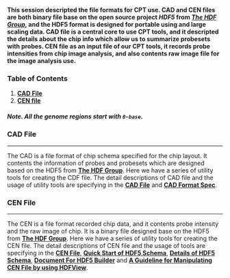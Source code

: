**This session descripted the file formats for CPT use.
CAD and CEN files are both binary file base on the open source project _HDF5_ from [_The HDF Group_](https://www.hdfgroup.org/why-hdf/), and the HDF5 format is designed for portable using and large scaling data.
CAD file is a central core to use CPT tools, and it descripted the details about the chip info which allow us to summarize probesets with probes. 
CEN file as an input file of our CPT tools, it records probe intensities from chip image analysis, and also contents raw image file for the image analysis use.**

### Table of Contents
1. [**CAD File**](CAD-file)
2. [**CEN file**](CEN-file) 

##### Note. All the genome regions start with `0-base`.

### CAD File
***
The CAD is a file format of chip schema specified for the chip layout. It contents the information of probes and probesets which are designed based on the HDF5 from [__The HDF Group__](https://www.hdfgroup.org/why-hdf/).
Here we have a series of utility tools for creating the CDF file. The detail descriptions of CAD file and the usage of utility tools are specifying in the [__CAD File__](CAD-file) and [__CAD Format Spec__](CAD-format-spec).

### CEN File
***
The CEN is a file format recorded chip data, and it contents probe intensity and the raw image of chip.
It is a binary file designed base on the HDF5 from [__The HDF Group__](https://www.hdfgroup.org/why-hdf/).
Here we have a series of utility tools for creating the CEN file. The detail descriptions of CEN file and the usage of tools are specifying in the [__CEN File__](CEN-file), [__Quick Start of HDF5 Schema__](http://gitlab.centrilliontech.com.tw:10080/centrillion/CPT/blob/master/doc/hd5_schema_quickstart.txt), [__Details of HDF5 Schema__](http://gitlab.centrilliontech.com.tw:10080/centrillion/CPT/blob/master/doc/hdf5_schema_details.json), [__Document For HDF5 Builder__](#DocumentForHDF5Builder) and [__A Guideline for Manipulating CEN File by using HDFView__](http://gitlab.centrilliontech.com.tw:10080/centrillion/CPT/uploads/0f93874e753081a99ac28471e96bf6ee/A_Guideline_for_Manipulating_CEN_File_by_using_HDFView.pptx).
